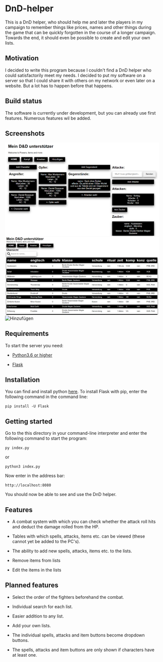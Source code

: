 # DnD-helper

This is a DnD helper, who should help me and later the players in my campaign to remember things like prices,
names and other things during the game that can be quickly forgotten in the course of a longer campaign. Towards the end,
it should even be possible to create and edit your own lists.

## Motivation

I decided to write this program because I couldn't find a DnD helper who could satisfactorily meet my needs.
I decided to put my software on a server so that I could share it with others on my network or even later on a website.
But a lot has to happen before that happens.

## Build status

The software is currently under development, but you can already use first features.
Numerous features wil be added.

## Screenshots

![Kampfsystem](/images/Kampfsystem.png)
![Tabelle](/images/Tabelle.png)
![Hinzufügen](/images/Hinzufügen.png)

## Requirements

To start the server you need:

* [Python3.6 or higher](https://www.python.org)

* [Flask](https://palletsprojects.com/p/flask/)

## Installation

You can find and install python [here](https://www.python.org).
To install Flask with pip, enter the following command in the command line:

    pip install -U Flask

## Getting started

Go to the this directory in your command-line interpreter and
enter the following command to start the program:

    py index.py
or

    python3 index.py

Now enter in the address bar:

    http://localhost:8080

You should now be able to see and use the DnD helper.

## Features

* A combat system with which you can check whether the attack roll hits and deduct the damage rolled from the HP.

* Tables with which spells, attacks, items etc. can be viewed (these cannot yet be added to the PC's).

* The ability to add new spells, attacks, items etc. to the lists.

* Remove items from lists

* Edit the items in the lists

## Planned features

* Select the order of the fighters beforehand the combat.

* Individual search for each list.

* Easier addition to any list.

* Add your own lists.

* The individual spells, attacks and item buttons become dropdown buttons.

* The spells, attacks and item buttons are only shown if characters have at least one.
